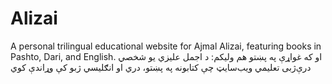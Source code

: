 # Alizai
 A personal trilingual educational website for Ajmal Alizai, featuring books in Pashto, Dari, and English.  او که غواړې په پښتو هم ولیکم:  د اجمل علیزي یو شخصي درې‌ژبی تعلیمي ویب‌سایټ چې کتابونه په پښتو، دري او انګلیسي ژبو کې وړاندې کوي
